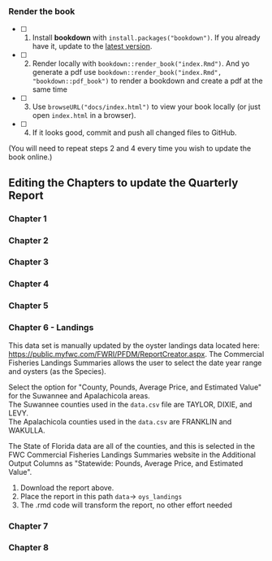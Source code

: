 
### Render the book

- [ ] 1. Install **bookdown** with `install.packages("bookdown")`. If you already have it, update to the [latest version](https://CRAN.R-project.org/package=bookdown).

- [ ] 2. Render locally with `bookdown::render_book("index.Rmd")`.  And yo generate a pdf use `bookdown::render_book("index.Rmd", "bookdown::pdf_book")` to render a bookdown and create a pdf at the same time

- [ ] 3. Use `browseURL("docs/index.html")` to view your book locally (or just open `index.html` in a browser).

- [ ] 4. If it looks good, commit and push all changed files to GitHub. 

(You will need to repeat steps 2 and 4 every time you wish to update the book online.)

## Editing the Chapters to update the Quarterly Report  

### Chapter 1  

### Chapter 2  

### Chapter 3  
 
### Chapter 4  

### Chapter 5  

### Chapter 6 - Landings  

This data set is manually updated by the oyster landings data located here: https://public.myfwc.com/FWRI/PFDM/ReportCreator.aspx.  The Commercial Fisheries Landings Summaries allows the user to select the date year range and oysters (as the Species). 

Select the option for "County, Pounds, Average Price, and Estimated Value" for the Suwannee and Apalachicola areas.  
The Suwannee counties used in the `data.csv` file are TAYLOR, DIXIE, and LEVY.  
The Apalachicola counties used in the `data.csv` are FRANKLIN and WAKULLA.  
  
  
The State of Florida data are all of the counties, and this is selected in the FWC Commercial Fisheries Landings Summaries website in the Additional Output Columns as "Statewide: Pounds, Average Price, and Estimated Value". 
  
1) Download the report above.  
2) Place the report in this path `data`-> `oys_landings`
3) The .rmd code will transform the report, no other effort needed  
  

### Chapter 7  

### Chapter 8  